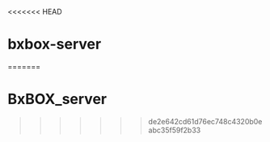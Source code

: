 <<<<<<< HEAD
# bxbox-server
=======
# BxBOX_server
>>>>>>> de2e642cd61d76ec748c4320b0eabc35f59f2b33
